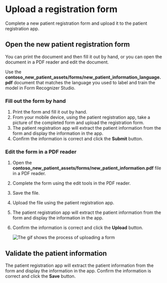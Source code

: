 # Upload a registration form

Complete a new patient registration form and upload it to the patient registration app.

## Open the new patient registration form

You can print the document and then fill it out by hand, or you can open the document in a PDF reader and edit the document. 

Use the **contoso_new_patient_assets/forms/new_patient_information_language.pdf** document that matches the language you used to label and train the model in Form Recognizer Studio.

### Fill out the form by hand

1. Print the form and fill it out by hand.
1. From your mobile device, using the patient registration app, take a picture of the completed form and upload the registration form.
1. The patient registration app will extract the patient information from the form and display the information in the app.
1. Confirm the information is correct and click the **Submit** button.

### Edit the form in a PDF reader

1. Open the **contoso_new_patient_assets/forms/new_patient_information.pdf** file in a PDF reader.
1. Complete the form using the edit tools in the PDF reader.
1. Save the file.
1. Upload the file using the patient registration app.
1. The patient registration app will extract the patient information from the form and display the information in the app.
1. Confirm the information is correct and click the **Upload** button.

    ![The gif shows the process of uploading a form](./img/basic-workflow.gif)

## Validate the patient information

The patient registration app will extract the patient information from the form and display the information in the app. Confirm the information is correct and click the **Save** button.

